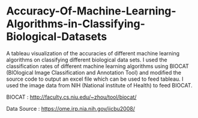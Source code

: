 # Accuracy-Of-Machine-Learning-Algorithms-in-Classifying-Biological-Datasets

A tableau visualization of the accuracies of different machine learning algorithms on classifying different biological data sets. 
I used the classification rates of different machine learning algorithms using BIOCAT (BIOlogical Image Classification and Annotation Tool) and modified the source code to output an excel file which can be used to feed tableau. I used the image data from NIH (National institute of Health) to feed BIOCAT.

BIOCAT : http://faculty.cs.niu.edu/~zhou/tool/biocat/

Data Source : https://ome.irp.nia.nih.gov/iicbu2008/
